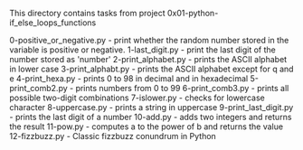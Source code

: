 This directory contains tasks from project 0x01-python-if_else_loops_functions

0-positive_or_negative.py - print whether the random number stored in the variable is positive or negative.
1-last_digit.py - print the last digit of the number stored as 'number'
2-print_alphabet.py - prints the ASCII alphabet in lower case
3-print_alphabt.py - prints the ASCII alphabet except for q and e
4-print_hexa.py - prints 0 to 98 in decimal and in hexadecimal
5-print_comb2.py - prints numbers from 0 to 99
6-print_comb3.py - prints all possible two-digit combinations
7-islower.py - checks for lowercase character
8-uppercase.py - prints a string in uppercase
9-print_last_digit.py - prints the last digit of a number
10-add.py - adds two integers and returns the result
11-pow.py - computes a to the power of b and returns the value
12-fizzbuzz.py - Classic fizzbuzz conundrum in Python